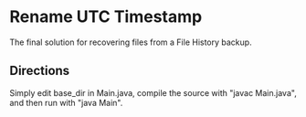 # Rename UTC Timestamp
The final solution for recovering files from a File History backup.

## Directions
Simply edit base_dir in Main.java, compile the source with "javac Main.java", and then run with "java Main".
